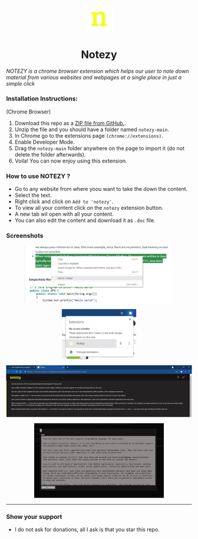 <p align="center" width="100%">
    <img width=15%" src="https://github.com/deekay1712/notezy/blob/main/images/logo48.png"> 
</p>
                                                                                          
<h1 align="center">Notezy</h1>
                                                                                          
*NOTEZY is a chrome browser extension which helps our user to note down material from various websites and webpages at a single place in just a simple click*
 
### Installation Instructions:
(Chrome Browser)

1. Download this repo as a [ZIP file from GitHub.](https://github.com/deekay1712/notezy/archive/refs/heads/main.zip).
2. Unzip the file and you should have a folder named `notezy-main`.
3. In Chrome go to the extensions page `(chrome://extensions)`.
4. Enable Developer Mode.
5. Drag the `notezy-main` folder anywhere on the page to import it (do not delete the folder afterwards).
6. Voila! You can now enjoy using this extension.

### How to use NOTEZY ?
+ Go to any website from where yoou want to take the down the content.
+ Select the text.
+ Right click and click on `Add to 'notezy'`.
+ To view all your content click on the `notezy` extension button.
+ A new tab wil open with all your content.
+ You can also edit the content and download it as `.doc` file.
                  
 ### Screenshots
 <p align="center" width="100%">
    <img width=80%" src="https://github.com/deekay1712/notezy/blob/main/screenshots/ss1.jpg"> 
</p>
<p align="center" width="100%">
    <img width=40%" src="https://github.com/deekay1712/notezy/blob/main/screenshots/ss2.jpg"> 
</p>
<p align="center" width="100%">
    <img width=100%" src="https://github.com/deekay1712/notezy/blob/main/screenshots/ss3.jpg"> 
</p>
<p align="center" width="100%">
    <img width=70%" src="https://github.com/deekay1712/notezy/blob/main/screenshots/ss4.jpg"> 
</p>
                  
---
                  
### Show your support
+ I do not ask for donations, all I ask is that you star this repo.
